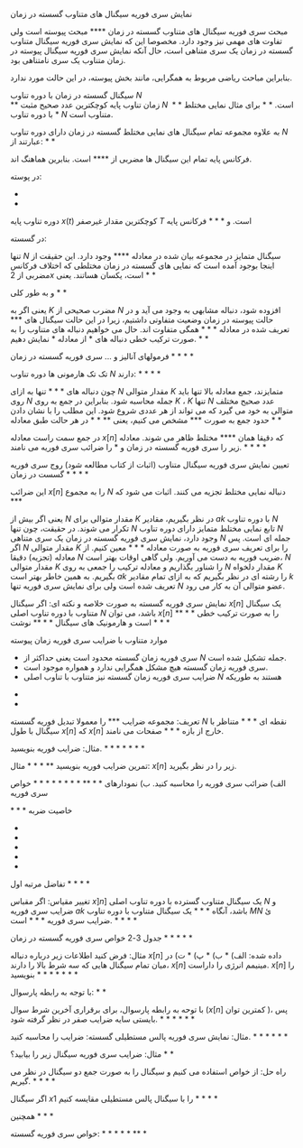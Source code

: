 
نمایش سری فوریه سیگنال های متناوب گسسته در زمان

مبحث سری فوریه سیگنال های متناوب گسسته در زمان **** مبحث پیوسته است ولی تفاوت های مهمی نیز وجود دارد. مخصوصا این که نمایش سری فوریه سیگنال متناوب گسسته در زمان یک سری متناهی است، حال آنکه نمایش سری فوریه سیگنال پیوسته در زمان متناوب یک سری نامتناهی بود.


بنابراین مباحث ریاضی مربوط به همگرایی، مانند بخش پیوسته، در این حالت مورد ندارد.


سیگنال گسسته در زمان با دوره تناوب $N$  
**
زمان تناوب پایه کوچکترین عدد صحیح مثبت $N$  است.
*
*
برای مثال نمایی مختلط $***$ با دوره تناوب $N$  متناوب است.

به علاوه مجموعه تمام سیگنال های نمایی مختلط گسسته در زمان دارای دوره تناوب $N$  عبارتند از:
*
*

فرکانس پایه تمام این سیگنال ها مضربی از **** است. بنابرین هماهنگ اند. 



در پوسته:

*
*

دوره تناوب پایه $x(t)$  کوچکترین مقدار غیرصفر $T$ است. و $***$ فرکانس پایه 



در گسسته:

تنها $N$  سیگنال متمایز در مجموعه بیان شده در معادله ****  وجود دارد. این حقیقت از اینجا بوجود آمده است که نمایی های گسسته در زمان مختلطی که اختلاف فرکانس مضربی از $2x$ است، یکسان هساتند. یعنی
*
*

و به طور کلی
*
*

یعنی اگر به $K$  مضرب صحیحی از $N$  افزوده شود، دنباله مشابهی به وجود می آید و در حالت پیوسته در زمان وضعیت متفاوتی داشتیم، زیرا در این حالت سیگنال های *** تعریف شده در معادله $***$ همگی متفاوت اند.
حال می خواهیم دنباله های متناوب را به صورت ترکیب خطی دنباله های $*$ از معادله $*$ نمایش دهیم.
*
*

فرمولهای آنالیز و ... سری فوریه گسسته در زمان
*
*
*
*

تک تک هارمونی ها دوره تناوب $N$  دارند:
*
*
*
*

چون دنباله های $***$ تنها به ازای $N$  مقدار متوالی $K$  متمایزند، جمع معادله بالا تنها باید روی $N$ جمله محاسبه شود. بنابراین در جمع به روی $K$ ، $K$ تنها $N$  عدد صحیح مختلف متوالی به خود می گیرد که می تواند از هر عددی شروع شود. این مطلب را با نشان دادن حدود جمع به صورت *** مشخص می کنیم، یعنی
**
*
*
در هر حالت طبق معادله *
*

در جمع سمت راست معادله $x[n]$  که دقیقا همان **** مختلط ظاهر می شوند.
معادله زیر را سری فوریه گسسته در زمان و $*$ را ضرائب سری فوریه می نامند. 
*
*
*
*

تعیین نمایش سری فوریه سیگنال متناوب (اثبات از کتاب مطالعه شود)
روج سری فوریه گسست در زمان
*
*
*
*

این ضرائب $x[n]$  را به مجموع $N$ دنباله نمایی مختلط تجزیه می کنند.
اثبات می شود که ***

یعنی اگر بیش از $N$  مقدار متوالی برای $K$  در نظر بگیریم، مقادیر $ak$  با دوره تناوب $N$ تکرار می شوند. در حقیقت، چون تنها $N$ تابع نمایی مختلط متمایز دارای دوره تناوب $N$  وجود دارد، نمایش سری فوریه گسسته در زمان یک سری متناهی $N$ جمله ای است. پس اگر $N$  مقدار متوالی $K$ را برای تعریف سری فوریه به صورت معادله $***$  معین کنیم. از معادله (تجزیه) دقیقا $N$  ضریب فوریه به دست می آوریم. ولی گاهی اوقات بهتر است، $N$ مقدار متوالی $K$  را شناور بگذاریم و معادله ترکیب را جمعی به روی $N$  مقدار دلخواه $K$ بگیریم.
به همین خاطر بهتر است $ak$  را رشته ای در نظر بگیریم که به ازای تمام مقادیر $k$ تعریف شده است ولی برای نمایش سری فوریه تنها $N$ عضو متوالی آن به کار می رود. 


نمایش سری فوریه گسسته به صورت خلاصه و نکته ای:
اگر سیگنال $x[n]$  یک سیگنال متناوب با دوره تناوب اصلی $N$  باشد، می توان $x[n]$ را به صورت ترکیب خطی $****$ است و هارمونیک های سیگنال $****$ نوشت 
*
*
*

موارد متناوب با ضرایب سری فوریه زمان پیوسته
- سری فوریه زمان گسسته محدود است یعنی حداکثر از $N$  جمله تشکیل شده است.
- سری فوریه زمان گسسته هیچ مشکل همگرایی ندارد و همواره موجود است.
- ضرایب سری فوریه زمان گسسته نیز متناوب با تناوب اصلی $N$  هستند به طوریکه

*
*

تعریف: مجموعه ضرایب *** را معمولا تبدیل فوریه گسسته $N$ نقطه ای $***$ متناظر با سیگنال با طول $x[n]$ که $x[n]$ خارج از بازه $***$ صفحات می نامند. 

مثال: ضرایب فوریه بنویسید. $***$
*
*
*
*

تمرین ضرایب فوریه بنویسید **
*
*
*
مثال: $x[n]$  زیر را در نظر بگیرید.

الف) ضرائب سری فوریه را محاسبه کنید. 
ب) نمودارهای $****$ 
*
*
*
*
*
*
*
*
 خواص سری فوریه
 
$***$ 
خاصیت ضربه

*
*
*
*
*

تفاضل مرتبه اول
*
*
*
*


تغییر مقیاس:
اگر مقباس $x]n]$ یک سیگنال متناوب گسترده با دوره تناوب اصلی $N$  و ضرایب سری فوریه $ak$ باشد، آنگاه $***$  یک سیگنال متناوب با دوره تناوب $MN$  ئ ضرایب سری فوریه $***$ است.
*
*
*
*


جدول 3-2 خواص سری فوریه گسسته در زمان
*
*
*
*
*

مثال: فرض کنید اطلاعات زیر درباره دنباله $x[n]$  داده شده:
الف) *
ب) *
پ) *
ت) در میان تمام سیگنال هایی که سه شرط بالا را دارند، $x[n]$  مینیمم انرژی را داراست. 
$x[n]$ را بنویسید
*
*
*
*
*
*
*


با توجه به رابطه پارسوال:
*
*


با توحه به رابطه پارسوال، برای برقراری آخرین شرط سوال ($x[n]$ کمترین توان )، پس بایستی سایه ضرایب صفر در نظر گرفته شود.
*
*
*
*
*
*

مثال: نمایش سری فوریه پالس مستطیلی گسسته: ضرایب را محاسبه کنید.
*
*
*
*
*
*


مثال: ضرایب سری فوریه سیگنال زیر را بیابید؟
*
*

راه حل: از خواص استفاده می کنیم و سیگنال را به صورت جمع دو سیگنال در نظر می گیریم.
*
*
*
*

اگر سیگنال $x1$  را با سیگنال پالس مستطیلی مقایسه کنیم
*
*
*
*

همچنین *
*
*


خواص سری فوریه گسسته:
*
*
*
*
*
**
*



